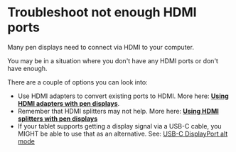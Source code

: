 # Troubleshoot not enough HDMI ports

Many pen displays need to connect via HDMI to your computer.

You may be in a situation where you don't have any HDMI ports or don't have enough.

There are a couple of options you can look into:

* Use HDMI adapters to convert existing ports to HDMI. More here: [**Using HDMI adapters with pen displays**](../guides/pen-displays/using-hdmi-adapters-with-pen-displays.md).
* Remember that HDMI splitters may not help. More here: [**Using HDMI splitters with pen displays**](../guides/pen-displays/using-hdmi-splitters-with-pen-displays.md)
* If your tablet supports getting a display signal via a USB-C cable, you MIGHT be able to use that as an alternative. See: [USB-C DisplayPort alt mode](../guides/pen-displays/usb-c-displayport-alt-mode.md)&#x20;

### &#x20;   <a href="#tldr" id="tldr"></a>

